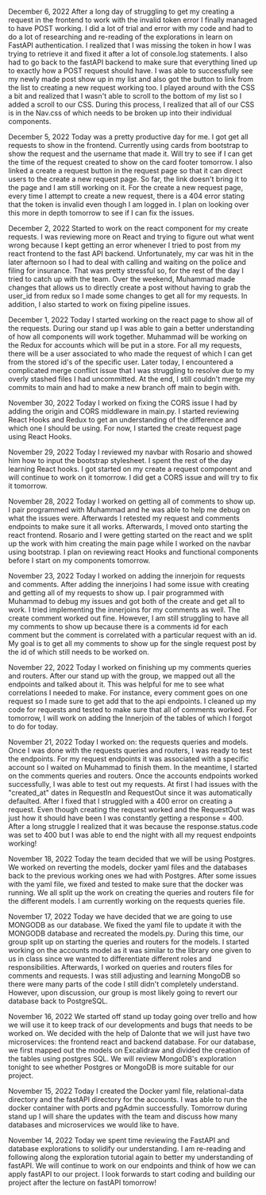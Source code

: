 December 6, 2022
After a long day of struggling to get my creating a request in the frontend to work with the invalid token error I finally managed to have POST working. I did a lot of trial and error with my code and had to do a lot of researching and re-reading of the explorations in learn on FastAPI authentication. I realized that I was missing the token in how I was trying to retrieve it and fixed it after a lot of console.log statements. I also had to go back to the fastAPI backend to make sure that everything lined up to exactly how a POST request should have. I was able to successfully see my newly made post show up in my list and also got the button to link from the list to creating a new request working too. I played around with the CSS a bit and realized that I wasn't able to scroll to the bottom of my list so I added a scroll to our CSS. During this process, I realized that all of our CSS is in the Nav.css of which needs to be broken up into their individual components.

December 5, 2022
Today was a pretty productive day for me. I got get all requests to show in the frontend. Currently using cards from bootstrap to show the request and the username that made it. Will try to see if I can get the time of the request created to show on the card footer tomorrow. I also linked a create a request button in the request page so that it can direct users to the create a new request page. So far, the link doesn't bring it to the page and I am still working on it. For the create a new request page, every time I attempt to create a new request, there is a 404 error stating that the token is invalid even though I am logged in. I plan on looking over this more in depth tomorrow to see if I can fix the issues.

December 2, 2022
Started to work on the react component for my create requests. I was reviewing more on React and trying to figure out what went wrong because I kept getting an error whenever I tried to post from my react frontend to the fast API backend. Unfortunately, my car was hit in the later afternoon so I had to deal with calling and waiting on the police and filing for insurance. That was pretty stressful so, for the rest of the day I tried to catch up with the team. Over the weekend, Muhammad made changes that allows us to directly create a post without having to grab the user_id from redux so I made some changes to get all for my requests. In addition, I also started to work on fixing pipeline issues.

December 1, 2022
Today I started working on the react page to show all of the requests. During our stand up I was able to gain a better understanding of how all components will work together. Muhammad will be working on the Redux for accounts which will be put in a store. For all my requests, there will be a user associated to who made the request of which I can get from the stored id's of the specific user. Later today, I encountered a complicated merge conflict issue that I was struggling to resolve due to my overly stashed files I had uncommitted. At the end, I still couldn't merge my commits to main and had to make a new branch off main to begin with.

November 30, 2022
Today I worked on fixing the CORS issue I had by adding the origin and CORS middleware in main.py. I started reviewing React Hooks and Redux to get an understanding of the difference and which one I should be using. For now, I started the create request page using React Hooks.

November 29, 2022
Today I reviewed my navbar with Rosario and showed him how to input the bootstrap stylesheet. I spent the rest of the day learning React hooks. I got started on my create a request component and will continue to work on it tomorrow. I did get a CORS issue and will try to fix it tomorrow.

November 28, 2022
Today I worked on getting all of comments to show up. I pair programmed with Muhammad and he was able to help me debug on what the issues were. Afterwards I retested my request and comments endpoints to make sure it all works. Afterwards, I moved onto starting the react frontend. Rosario and I were getting started on the react and we split up the work with him creating the main page while I worked on the navbar using bootstrap. I plan on reviewing react Hooks and functional components before I start on my components tomorrow.

November 23, 2022
Today I worked on adding the innerjoin for requests and comments. After adding the innerjoins I had some issue with creating and getting all of my requests to show up. I pair programmed with Muhammad to debug my issues and got both of the create and get all to work. I tried implementing the innerjoins for my comments as well. The create comment worked out fine. However, I am still struggling to have all my comments to show up because there is a comments id for each comment but the comment is correlated with a particular request with an id. My goal is to get all my comments to show up for the single request post by the id of which still needs to be worked on.

November 22, 2022
Today I worked on finishing up my comments queries and routers. After our stand up with the group, we mapped out all the endpoints and talked about it. This was helpful for me to see what correlations I needed to make. For instance, every comment goes on one request so I made sure to get add that to the api endpoints. I cleaned up my code for requests and tested to make sure that all of comments worked. For tomorrow, I will work on adding the Innerjoin of the tables of which I forgot to do for today.

November 21, 2022
Today I worked on: the requests queries and models. Once I was done with the requests queries and routers, I was ready to test the endpoints. For my request endpoints it was associated with a specific account so I waited on Muhammad to finish them. In the meantime, I started on the comments queries and routers. Once the accounts endpoints worked successfully, I was able to test out my requests. At first I had issues with the "created_at" dates in RequestIn and RequestOut since it was automatically defaulted. After I fixed that I struggled with a 400 error on creating a request. Even though creating the request worked and the RequestOut was just how it should have been I was constantly getting a response = 400. After a long struggle I realized that it was because the response.status.code was set to 400 but I was able to end the night with all my request endpoints working!

November 18, 2022
Today the team decided that we will be using Postgres. We worked on reverting the models, docker yaml files and the databases back to the previous working ones we had with Postgres. After some issues with the yaml file, we fixed and tested to make sure that the docker was running. We all split up the work on creating the queries and routers file for the different models. I am currently working on the requests queries file.

November 17, 2022
Today we have decided that we are going to use MONGODB as our database. We fixed the yaml file to update it with the MONGODB database and recreated the models.py. During this time, our group split up on starting the queries and routers for the models. I started working on the accounts model as it was similar to the library one given to us in class since we wanted to differentiate different roles and responsibilities. Afterwards, I worked on queries and routers files for comments and requests. I was still adjusting and learning MongoDB so there were many parts of the code I still didn't completely understand. However, upon discussion, our group is most likely going to revert our database back to PostgreSQL.

November 16, 2022
We started off stand up today going over trello and how we will use it to keep track of our developments and bugs that needs to be worked on. We decided with the help of Dalonte that we will just have two microservices: the frontend react and backend database. For our database, we first mapped out the models on Excalidraw and divided the creation of the tables using postgres SQL. We will review MongoDB's exploration tonight to see whether Postgres or MongoDB is more suitable for our project.

November 15, 2022
Today I created the Docker yaml file, relational-data directory and the fastAPI directory for the accounts. I was able to run the docker container with ports and pgAdmin successfully. Tomorrow during stand up I will share the updates with the team and discuss how many databases and microservices we would like to have.

November 14, 2022
Today we spent time reviewing the FastAPI and database explorations to solidify our understanding. I am re-reading and following along the exploration tutorial again to better my understanding of fastAPI. We will continue to work on our endpoints and think of how we can apply fastAPI to our project. I look forwards to start coding and building our project after the lecture on fastAPI tomorrow!

